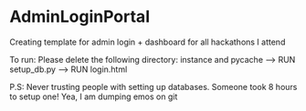 # AdminLoginPortal
Creating template for admin login + dashboard for all hackathons I attend

<p>To run:
Please delete the following directory: instance and pycache --> RUN setup_db.py --> RUN login.html
</p>
<p>P.S: Never trusting people with setting up databases. Someone took 8 hours to setup one! Yea, I am dumping emos on git</p>

